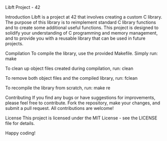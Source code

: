 Libft Project - 42

Introduction
Libft is a project at 42 that involves creating a custom C library. The purpose of this library is to reimplement standard C library functions and to create some additional useful functions. This project is designed to solidify your understanding of C programming and memory management, and to provide you with a reusable library that can be used in future projects.

Compilation
To compile the library, use the provided Makefile. Simply run: make

To clean up object files created during compilation, run: clean

To remove both object files and the compiled library, run: fclean

To recompile the library from scratch, run: make re

Contributing
If you find any bugs or have suggestions for improvements, please feel free to contribute. Fork the repository, make your changes, and submit a pull request. All contributions are welcome!

License
This project is licensed under the MIT License - see the LICENSE file for details.

Happy coding!

